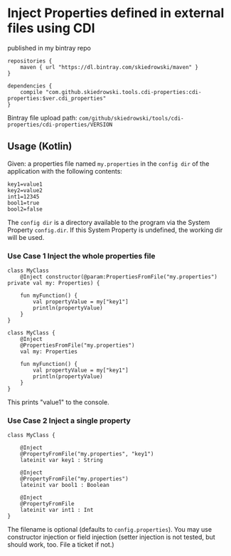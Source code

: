 # Inject Properties defined in external files using CDI

published in my bintray repo

	repositories {
    	maven { url "https://dl.bintray.com/skiedrowski/maven" }
    }
    	
    dependencies {
     	compile "com.github.skiedrowski.tools.cdi-properties:cdi-properties:$ver.cdi_properties"
    }

Bintray file upload path: `com/github/skiedrowski/tools/cdi-properties/cdi-properties/VERSION`

## Usage (Kotlin)

Given: a properties file named `my.properties` in the `config dir` of the application with the following contents:

    key1=value1
    key2=value2
    int1=12345
    bool1=true
    bool2=false

The `config dir` is a directory available to the program via the System Property `config.dir`. If this System Property is undefined, the working dir will be used.

### Use Case 1 Inject the whole properties file
	
	class MyClass 
		@Inject constructor(@param:PropertiesFromFile("my.properties") private val my: Properties) {
	
		fun myFunction() {
			val propertyValue = my["key1"]
			println(propertyValue)
		}
	}
	
	class MyClass {
    	@Inject 
    	@PropertiesFromFile("my.properties") 
    	val my: Properties
    	
    	fun myFunction() {
    		val propertyValue = my["key1"]
    		println(propertyValue)
    	}
    }

This prints "value1" to the console.

### Use Case 2 Inject a single property

	class MyClass {
	
		@Inject
		@PropertyFromFile("my.properties", "key1")
		lateinit var key1 : String
		
		@Inject
        @PropertyFromFile("my.properties")
        lateinit var bool1 : Boolean
        
        @Inject
        @PropertyFromFile
        lateinit var int1 : Int
	}


The filename is optional (defaults to `config.properties`).
You may use constructor injection or field injection (setter injection is not tested, but should work, too. File a ticket if not.)
